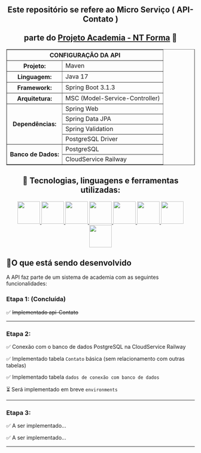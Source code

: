   <div align="center">
    <h2>
      Este repositório se refere ao Micro Serviço ( API-Contato ) 
      <br>
      <br>
      parte do <u>Projeto Academia - NT Forma</u> 💪
    </h2>
  </div>



  <div align="center">
      <table border="1">
          <tr>
              <th colspan="2">CONFIGURAÇÃO DA API</th>
          </tr>
          <tr>
              <th>Projeto:</th>
              <td>Maven</td>
          </tr>
          <tr>
              <th>Linguagem:</th>
              <td>Java 17</td>
          </tr>
          <tr>
              <th>Framework:</th>
              <td>Spring Boot 3.1.3</td>
          </tr>
          <tr>
              <th>Arquitetura:</th>
              <td>MSC (Model-Service-Controller)</td>
          </tr>
          <tr>
              <th rowspan="4">Dependências:</th>
              <td>Spring Web</td>
          </tr>
          <tr>
              <td>Spring Data JPA</td>
          </tr>
          <tr>
              <td>Spring Validation</td>
          </tr>
          <tr>
              <td>PostgreSQL Driver</td>
          </tr>
          <tr>
              <th rowspan="2">Banco de Dados:</th>
              <td>PostgreSQL</td>
          </tr>
          <tr>
              <td>CloudService Railway</td>
          </tr>
      </table>
  </div>



  <div align="center">
    <h2>🧰 Tecnologias, linguagens e ferramentas utilizadas:</h2>
    <p align="center">
      <a href="https://github.com/PFonsecaFV/PFonsecaFV">
      <img src="https://github.com/PFonsecaFV/PFonsecaFV/blob/main/src/icons/ic_java.svg" width="60" fill="none" />
      <img src="https://github.com/PFonsecaFV/PFonsecaFV/blob/main/src/icons/ic_maven.svg" width="60" fill="none" />
      <img src="https://github.com/PFonsecaFV/PFonsecaFV/blob/main/src/icons/ic_spring.svg" width="60" fill="none" />
      <img src="https://github.com/PFonsecaFV/PFonsecaFV/blob/main/src/icons/ic_springboot.svg" width="60" fill="none" />
      <img src="https://github.com/PFonsecaFV/PFonsecaFV/blob/main/src/icons/ic_hibernate.svg" width="60" fill="none" />
      <img src="https://github.com/PFonsecaFV/PFonsecaFV/blob/main/src/icons/ic_postgre.svg" width="60" fill="none" />
      <img src="https://github.com/PFonsecaFV/PFonsecaFV/blob/main/src/icons/ic_postman.svg" width="60" fill="none" />
      <img src="https://github.com/PFonsecaFV/PFonsecaFV/blob/main/src/icons/ic_railway.svg" width="60" fill="none" />
      </a>
    </p>
  </div>

## <strong>🎯O que está sendo desenvolvido</strong><br />

A API faz parte de um sistema de academia com as seguintes funcionalidades:

### Etapa 1: (Concluída)
✅ ~~Implementado api-Contato~~
  
---

### Etapa 2:
✅ Conexão com o banco de dados PostgreSQL na CloudService Railway

✅ Implementado tabela `Contato` básica (sem relacionamento com outras tabelas)

✅ Implementado tabela `dados de conexão com banco de dados`

⏳ Será implementado em breve `environments`
  
---

### Etapa 3:
✅ A ser implementado...

✅ A ser implementado...

  
---
  
